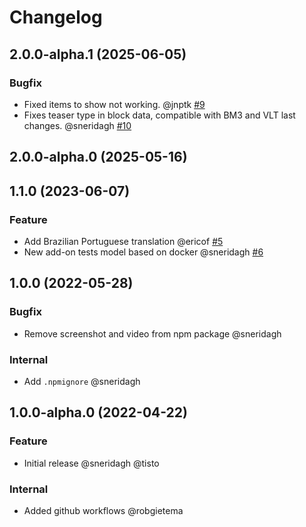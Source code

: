 # Changelog

<!-- You should *NOT* be adding new change log entries to this file.
     You should create a file in the news directory instead.
     For helpful instructions, please see:
     https://6.docs.plone.org/volto/developer-guidelines/contributing.html#create-a-pull-request
-->

<!-- towncrier release notes start -->

## 2.0.0-alpha.1 (2025-06-05)

### Bugfix

- Fixed items to show not working. @jnptk [#9](https://github.com/kitconcept/volto-carousel-block/issue/9)
- Fixes teaser type in block data, compatible with BM3 and VLT last changes. @sneridagh [#10](https://github.com/kitconcept/volto-carousel-block/issue/10)

## 2.0.0-alpha.0 (2025-05-16)

## 1.1.0 (2023-06-07)

### Feature

- Add Brazilian Portuguese translation @ericof [#5](https://github.com/kitconcept/volto-carousel-block/pull/5)
- New add-on tests model based on docker @sneridagh [#6](https://github.com/kitconcept/volto-carousel-block/pull/6)

## 1.0.0 (2022-05-28)

### Bugfix

- Remove screenshot and video from npm package @sneridagh

### Internal

- Add `.npmignore` @sneridagh

## 1.0.0-alpha.0 (2022-04-22)

### Feature

- Initial release @sneridagh @tisto

### Internal

- Added github workflows @robgietema
